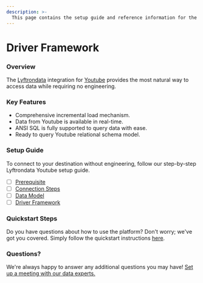 ```yaml
---
description: >-
  This page contains the setup guide and reference information for the Youtube source connector.
---
```


# Driver Framework

### Overview

The [Lyftrondata](https://www.lyftrondata.com/) integration for [Youtube](https://www.lyftrondata.com/integration/marketing-analytics/youtube/) provides the most natural way to access data while requiring no engineering.

### Key Features

* Comprehensive incremental load mechanism.
* Data from Youtube is available in real-time.&#x20;
* ANSI SQL is fully supported to query data with ease.
* Ready to query Youtube relational schema model.

### Setup Guide

To connect to your destination without engineering, follow our step-by-step Lyftrondata Youtube setup guide.

* [ ] [Prerequisite](../prerequisite.md)
* [ ] [Connection Steps](../connection-steps.md)
* [ ] [Data Model](../data-model/erd.md)
* [ ] [Driver Framework](../driver-framework/)

### Quickstart Steps

Do you have questions about how to use the platform? Don't worry; we've got you covered. Simply follow the quickstart instructions [here](../driver-framework/README.md).

### Questions? <a href="#questions" id="questions"></a>

We're always happy to answer any additional questions you may have! [Set up a meeting with our data experts.](https://www.lyftrondata.com/book-a-meeting/)


